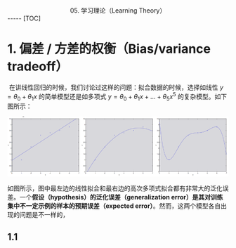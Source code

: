 <center>05. 学习理论（Learning Theory）</center>
-----
[TOC]

# 1. 偏差 / 方差的权衡（Bias/variance tradeoff）

​	在讲线性回归的时候，我们讨论过这样的问题：拟合数据的时候，选择如线性 $y = \theta_0 + \theta_1 x$ 的简单模型还是如多项式 $y = \theta_0 + \theta_1 x + ... + \theta_5 x^5$ 的复杂模型。如下图所示：

![](images/5-1.png)

如图所示，图中最左边的线性拟合和最右边的高次多项式拟合都有非常大的泛化误差。一个**假设（hypothesis）**的**泛化误差（generalization error）**是其对训练集中不一定示例的样本的**预期误差（expected error）**。然而，这两个模型各自出现的问题是不一样的，

## 1.1  

